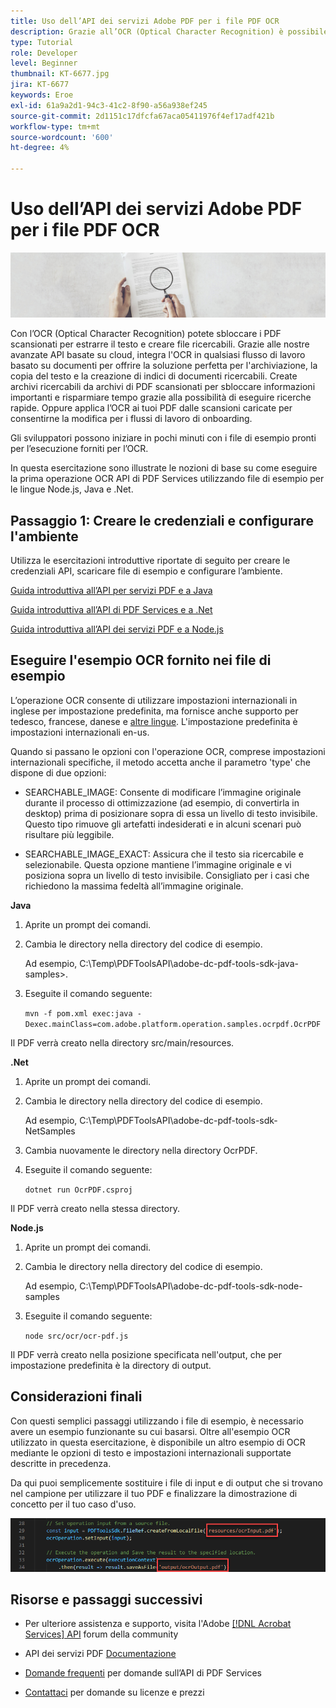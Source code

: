 ```yaml
---
title: Uso dell’API dei servizi Adobe PDF per i file PDF OCR
description: Grazie all’OCR (Optical Character Recognition) è possibile sbloccare i PDF scansionati per estrarre il testo e creare file ricercabili
type: Tutorial
role: Developer
level: Beginner
thumbnail: KT-6677.jpg
jira: KT-6677
keywords: Eroe
exl-id: 61a9a2d1-94c3-41c2-8f90-a56a938ef245
source-git-commit: 2d1151c17dfcfa67aca05411976f4ef17adf421b
workflow-type: tm+mt
source-wordcount: '600'
ht-degree: 4%

---
```


# Uso dell’API dei servizi Adobe PDF per i file PDF OCR

![Crea immagine PDF Hero](assets/OCR_hero.jpg)

Con l’OCR (Optical Character Recognition) potete sbloccare i PDF scansionati per estrarre il testo e creare file ricercabili. Grazie alle nostre avanzate API basate su cloud, integra l&#39;OCR in qualsiasi flusso di lavoro basato su documenti per offrire la soluzione perfetta per l&#39;archiviazione, la copia del testo e la creazione di indici di documenti ricercabili. Create archivi ricercabili da archivi di PDF scansionati per sbloccare informazioni importanti e risparmiare tempo grazie alla possibilità di eseguire ricerche rapide. Oppure applica l’OCR ai tuoi PDF dalle scansioni caricate per consentirne la modifica per i flussi di lavoro di onboarding.

Gli sviluppatori possono iniziare in pochi minuti con i file di esempio pronti per l’esecuzione forniti per l’OCR.

In questa esercitazione sono illustrate le nozioni di base su come eseguire la prima operazione OCR API di PDF Services utilizzando file di esempio per le lingue Node.js, Java e .Net.

## Passaggio 1: Creare le credenziali e configurare l&#39;ambiente

Utilizza le esercitazioni introduttive riportate di seguito per creare le credenziali API, scaricare file di esempio e configurare l’ambiente.

[Guida introduttiva all’API per servizi PDF e a Java](gettingstartedjava.md)

[Guida introduttiva all’API di PDF Services e a .Net](gettingstartednet.md)

[Guida introduttiva all’API dei servizi PDF e a Node.js](createpdffromhtml.md)

## Eseguire l&#39;esempio OCR fornito nei file di esempio

L’operazione OCR consente di utilizzare impostazioni internazionali in inglese per impostazione predefinita, ma fornisce anche supporto per tedesco, francese, danese e [altre lingue](https://opensource.adobe.com/pdftools-sdk-docs/release/latest/howtos.html#ocr-with-explicit-language). L&#39;impostazione predefinita è impostazioni internazionali en-us.

Quando si passano le opzioni con l&#39;operazione OCR, comprese impostazioni internazionali specifiche, il metodo accetta anche il parametro &#39;type&#39; che dispone di due opzioni:

* SEARCHABLE_IMAGE: Consente di modificare l’immagine originale durante il processo di ottimizzazione (ad esempio, di convertirla in desktop) prima di posizionare sopra di essa un livello di testo invisibile. Questo tipo rimuove gli artefatti indesiderati e in alcuni scenari può risultare più leggibile.

* SEARCHABLE_IMAGE_EXACT: Assicura che il testo sia ricercabile e selezionabile. Questa opzione mantiene l’immagine originale e vi posiziona sopra un livello di testo invisibile. Consigliato per i casi che richiedono la massima fedeltà all’immagine originale.

**Java**

1. Aprite un prompt dei comandi.

1. Cambia le directory nella directory del codice di esempio.

   Ad esempio, C:\Temp\PDFToolsAPI\adobe-dc-pdf-tools-sdk-java-samples>.

1. Eseguite il comando seguente:

   `mvn -f pom.xml exec:java -Dexec.mainClass=com.adobe.platform.operation.samples.ocrpdf.OcrPDF`

Il PDF verrà creato nella directory src/main/resources.

**.Net**

1. Aprite un prompt dei comandi.

1. Cambia le directory nella directory del codice di esempio.

   Ad esempio, C:\Temp\PDFToolsAPI\adobe-dc-pdf-tools-sdk-NetSamples

1. Cambia nuovamente le directory nella directory OcrPDF.

1. Eseguite il comando seguente:

   `dotnet run OcrPDF.csproj`

Il PDF verrà creato nella stessa directory.

**Node.js**

1. Aprite un prompt dei comandi.

1. Cambia le directory nella directory del codice di esempio.

   Ad esempio, C:\Temp\PDFToolsAPI\adobe-dc-pdf-tools-sdk-node-samples

1. Eseguite il comando seguente:

   `node src/ocr/ocr-pdf.js`

Il PDF verrà creato nella posizione specificata nell&#39;output, che per impostazione predefinita è la directory di output.

## Considerazioni finali

Con questi semplici passaggi utilizzando i file di esempio, è necessario avere un esempio funzionante su cui basarsi. Oltre all&#39;esempio OCR utilizzato in questa esercitazione, è disponibile un altro esempio di OCR mediante le opzioni di testo e impostazioni internazionali supportate descritte in precedenza.

Da qui puoi semplicemente sostituire i file di input e di output che si trovano nel campione per utilizzare il tuo PDF e finalizzare la dimostrazione di concetto per il tuo caso d&#39;uso.

![Proof of Concept](assets/OCR_poc.png)

## Risorse e passaggi successivi

* Per ulteriore assistenza e supporto, visita l&#39;Adobe [[!DNL Acrobat Services] API](https://community.adobe.com/t5/document-cloud-sdk/bd-p/Document-Cloud-SDK?page=1&amp;sort=latest_replies&amp;filter=all) forum della community

* API dei servizi PDF [Documentazione](https://www.adobe.com/go/pdftoolsapi_doc)

* [Domande frequenti](https://community.adobe.com/t5/document-cloud-sdk/faq-for-document-services-pdf-tools-api/m-p/10726197) per domande sull’API di PDF Services

* [Contattaci](https://www.adobe.com/go/pdftoolsapi_requestform) per domande su licenze e prezzi

